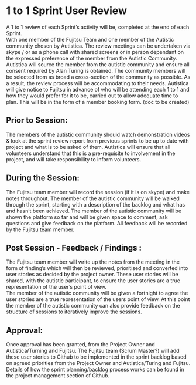 # 1 to 1 Sprint User Review 

A 1 to 1 review of each Sprint’s activity will be, completed at the end of each Sprint.  
With one member of the Fujitsu Team and one member of the Autistic community chosen by Autistica. 
The review meetings can be undertaken via skype / or as a phone call with shared screens or in person dependant on the expressed preference of the member from the Autistic Community. 
Autistica will source the member from the autistic community and ensure all consent required by Alan Turing is obtained. The community members will be selected from as broad a cross-section of the community as possible. As a result, the review process will be accommodating to their needs. 
Autistica will give notice to Fujitsu in advance of who will be attending each 1 to 1 and how they would prefer for it to be, carried out to allow adequate time to plan. This will be in the form of a member booking form. (doc to be created) 

## Prior to Session:

The members of the autistic community should watch demonstration videos & look at the sprint review report from previous sprints to be up to date with project and what is to be asked of them.
Autistica will ensure that all volunteers understand that this is a pre-requisite to involvement in the project, and will take responsibility to inform volunteers.

## During the Session:

The Fujitsu team member will record the session (if it is on skype) and make notes throughout. 
The member of the autistic community will be walked through the sprint, starting with a description of the backlog and what has and hasn’t been achieved. 
The member of the autistic community will be shown the platform so far and will be given space to comment, ask questions and give feedback on the platform. 
All feedback will be recorded by the Fujitsu team member.

## Post Session - Feedback / Findings :

The Fujitsu team member will write up the notes from the meeting in the form of finding’s which will then be reviewed, prioritised and converted into user stories as decided by the project owner. 
These user stories will be shared, with the autistic participant, to ensure the user stories are a true representation of the user’s point of view.   
The member of the autistic community will be given a fortnight to agree the user stories are a true representation of the users point of view. 
At this point the member of the autistic community can also provide feedback on the structure of sessions to iteratively improve the sessions. 

## Approval:

Once approval has been granted, from the Project Owner and Autistica/Turning and Fujitsu.
The Fujitsu team (Scrum Master?) will add these user stories to Github to be implemented in the sprint backlog based on agreed priorities from the Project Owner and Autistica/Turing and Fujitsu.
Details of how the sprint planning/backlog process works can be found in the project management section of Github.

